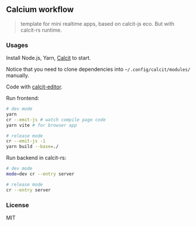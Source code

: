 
Calcium workflow
----

> template for mini realtime apps, based on calcit-js eco. But with calcit-rs runtime.

### Usages

Install Node.js, Yarn, [Calcit](https://github.com/calcit-lang/calcit_runner.rs) to start.

Notice that you need to clone dependencies into `~/.config/calcit/modules/` manually.

Code with [calcit-editor](https://github.com/calcit-lang/editor).

Run frontend:

```bash
# dev mode
yarn
cr --emit-js # watch compile page code
yarn vite # for browser app

# release mode
cr --emit-js -1
yarn build --base=./
```

Run backend in calcit-rs:

```bash
# dev mode
mode=dev cr --entry server

# release mode
cr --entry server
```

### License

MIT
